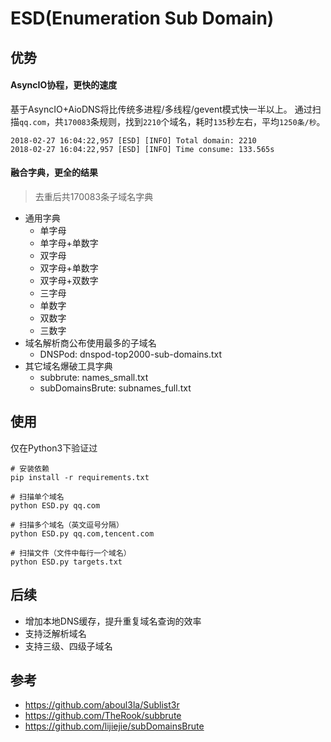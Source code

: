 # ESD(Enumeration Sub Domain)

## 优势
#### AsyncIO协程，更快的速度
基于AsyncIO+AioDNS将比传统多进程/多线程/gevent模式快一半以上。
通过扫描`qq.com`，共`170083`条规则，找到`2210`个域名，耗时`135`秒左右，平均`1250条/秒`。
```
2018-02-27 16:04:22,957 [ESD] [INFO] Total domain: 2210
2018-02-27 16:04:22,957 [ESD] [INFO] Time consume: 133.565s
```

#### 融合字典，更全的结果
> 去重后共170083条子域名字典

- 通用字典
    - 单字母
    - 单字母+单数字
    - 双字母
    - 双字母+单数字
    - 双字母+双数字
    - 三字母
    - 单数字
    - 双数字
    - 三数字
- 域名解析商公布使用最多的子域名
    - DNSPod: dnspod-top2000-sub-domains.txt
- 其它域名爆破工具字典
    - subbrute: names_small.txt
    - subDomainsBrute: subnames_full.txt

## 使用
仅在Python3下验证过
```
# 安装依赖
pip install -r requirements.txt

# 扫描单个域名
python ESD.py qq.com

# 扫描多个域名（英文逗号分隔）
python ESD.py qq.com,tencent.com

# 扫描文件（文件中每行一个域名）
python ESD.py targets.txt
```

## 后续
- 增加本地DNS缓存，提升重复域名查询的效率
- 支持泛解析域名
- 支持三级、四级子域名

## 参考
- https://github.com/aboul3la/Sublist3r
- https://github.com/TheRook/subbrute
- https://github.com/lijiejie/subDomainsBrute
